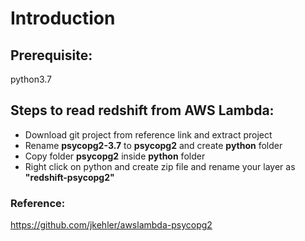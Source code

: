 # Introduction

## Prerequisite:
python3.7

## Steps to read redshift from AWS Lambda:

- Download git project from reference link and extract project
- Rename **psycopg2-3.7** to **psycopg2** and create **python** folder
- Copy folder **psycopg2** inside **python** folder
- Right click on python and create zip file and rename your layer as **"redshift-psycopg2"**



### Reference:
https://github.com/jkehler/awslambda-psycopg2
